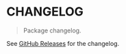# CHANGELOG

> Package changelog.

See [GitHub Releases](https://github.com/stdlib-js/fs-append-file/releases) for the changelog.